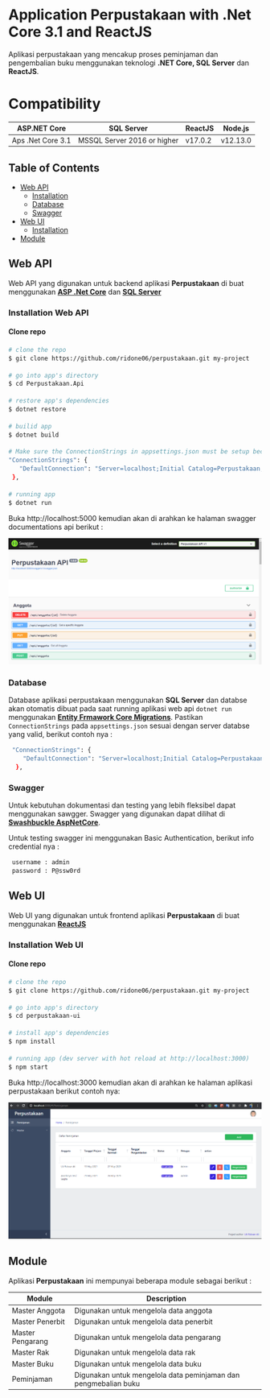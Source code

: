 # Application Perpustakaan with .Net Core 3.1 and ReactJS 

Aplikasi perpustakaan yang mencakup proses peminjaman dan pengembalian buku menggunakan teknologi **.NET Core, SQL Server** dan **ReactJS**.

# Compatibility #

|ASP.NET Core|SQL Server|ReactJS|Node.js|
|----------|----------|----------|----------|
|Aps .Net Core 3.1|MSSQL Server 2016 or higher|v17.0.2|v12.13.0|

## Table of Contents

* [Web API](#web-api)
  * [Installation](#installation-web-api)
  * [Database](#database)
  * [Swagger](#swagger)
* [Web UI](#web-ui)
  * [Installation](#installation-web-ui)
* [Module](#module)

## Web API
Web API yang digunakan untuk backend aplikasi **Perpustakaan** di buat menggunakan **[ASP .Net Core](https://docs.microsoft.com/en-us/aspnet/core/?view=aspnetcore-3.1)** dan **[SQL Server](https://docs.microsoft.com/en-us/sql/sql-server/?view=sql-server-ver15)**

### Installation Web API

#### Clone repo

``` bash
# clone the repo
$ git clone https://github.com/ridone06/perpustakaan.git my-project

# go into app's directory
$ cd Perpustakaan.Api

# restore app's dependencies
$ dotnet restore

# builid app
$ dotnet build

# Make sure the ConnectionStrings in appsettings.json must be setup because there is an automatic database migration. 
"ConnectionStrings": {
   "DefaultConnection": "Server=localhost;Initial Catalog=Perpustakaan;User Id=sa;password=P@ssw0rd;MultipleActiveResultSets=true;"
 },
  
# running app
$ dotnet run
```
Buka http://localhost:5000 kemudian akan di arahkan ke halaman swagger documentations api berikut : 

![swagger](https://github.com/ridone06/perpustakaan/blob/70e70948edab221161d505e9964994ffe42983f7/capture/1.%20Swager%20API.png)

### Database
Database aplikasi perpustakaan menggunakan **SQL Server** dan databse akan otomatis dibuat pada saat running aplikasi web api `dotnet run` menggunakan **[Entity Frmawork Core Migrations](https://docs.microsoft.com/en-us/ef/core/managing-schemas/migrations/?tabs=dotnet-core-cli)**.
Pastikan `ConnectionStrings` pada `appsettings.json` sesuai dengan server databse yang valid, berikut contoh nya :

``` bash
 "ConnectionStrings": {
    "DefaultConnection": "Server=localhost;Initial Catalog=Perpustakaan;User Id=sa;password=P@ssw0rd;MultipleActiveResultSets=true;"
  },
```

### Swagger
Untuk kebutuhan dokumentasi dan testing yang lebih fleksibel dapat menggunakan sawgger.
Swagger yang digunakan dapat dilihat di **[Swashbuckle AspNetCore](https://github.com/domaindrivendev/Swashbuckle.AspNetCore)**.

Untuk testing swagger ini menggunakan Basic Authentication, berikut info credential nya :

``` bash
 username : admin
 password : P@ssw0rd
```

## Web UI
Web UI yang digunakan untuk frontend aplikasi **Perpustakaan** di buat menggunakan **[ReactJS](https://github.com/facebook/create-react-app)**

### Installation Web UI

#### Clone repo

``` bash
# clone the repo
$ git clone https://github.com/ridone06/perpustakaan.git my-project

# go into app's directory
$ cd perpustakaan-ui

# install app's dependencies
$ npm install

# running app (dev server with hot reload at http://localhost:3000)
$ npm start
```
Buka http://localhost:3000 kemudian akan di arahkan ke halaman aplikasi perpustakaan berikut contoh nya: 

![aplikasi-perpustakaan](https://github.com/ridone06/perpustakaan/blob/70e70948edab221161d505e9964994ffe42983f7/capture/2.%20Aplikasi%20Perpustakaan.png)


## Module
Aplikasi **Perpustakaan** ini mempunyai beberapa module sebagai berikut :

|Module|Description|
|----------|----------|
|Master Anggota|Digunakan untuk mengelola data anggota|
|Master Penerbit|Digunakan untuk mengelola data penerbit|
|Master Pengarang|Digunakan untuk mengelola data pengarang|
|Master Rak|Digunakan untuk mengelola data rak|
|Master Buku|Digunakan untuk mengelola data buku|
|Peminjaman|Digunakan untuk mengelola data peminjaman dan pengmebalian buku|
